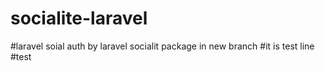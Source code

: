 # socialite-laravel
#laravel soial auth by laravel socialit package in new branch
#it is test line 
#test
